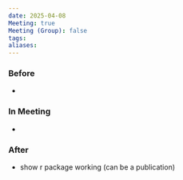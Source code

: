 ```yaml
---
date: 2025-04-08
Meeting: true
Meeting (Group): false
tags: 
aliases:
---
```


### Before
- 

### In Meeting
- 

### After
- show r package working (can be a publication)